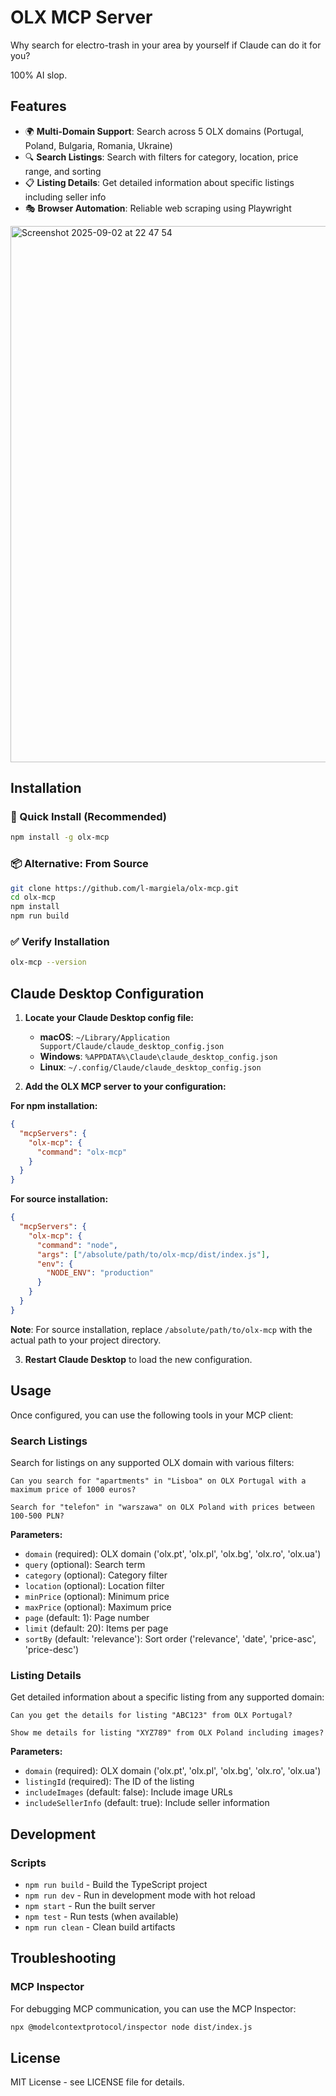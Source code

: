 # OLX MCP Server

Why search for electro-trash in your area by yourself if Claude can do it for you?

100% AI slop.

## Features

- 🌍 **Multi-Domain Support**: Search across 5 OLX domains (Portugal, Poland, Bulgaria, Romania, Ukraine)
- 🔍 **Search Listings**: Search with filters for category, location, price range, and sorting
- 📋 **Listing Details**: Get detailed information about specific listings including seller info
- 🎭 **Browser Automation**: Reliable web scraping using Playwright

<img width="739" height="858" alt="Screenshot 2025-09-02 at 22 47 54" src="https://github.com/user-attachments/assets/c6fee7a4-fa84-4ca5-9eb0-7dc8a1ed6c58" />

## Installation

### 🚀 Quick Install (Recommended)

```bash
npm install -g olx-mcp
```

### 📦 Alternative: From Source

```bash
git clone https://github.com/l-margiela/olx-mcp.git
cd olx-mcp
npm install
npm run build
```

### ✅ Verify Installation

```bash
olx-mcp --version
```

## Claude Desktop Configuration

1. **Locate your Claude Desktop config file:**

   - **macOS**: `~/Library/Application Support/Claude/claude_desktop_config.json`
   - **Windows**: `%APPDATA%\Claude\claude_desktop_config.json`
   - **Linux**: `~/.config/Claude/claude_desktop_config.json`

2. **Add the OLX MCP server to your configuration:**

**For npm installation:**
```json
{
  "mcpServers": {
    "olx-mcp": {
      "command": "olx-mcp"
    }
  }
}
```

**For source installation:**
```json
{
  "mcpServers": {
    "olx-mcp": {
      "command": "node",
      "args": ["/absolute/path/to/olx-mcp/dist/index.js"],
      "env": {
        "NODE_ENV": "production"
      }
    }
  }
}
```

**Note**: For source installation, replace `/absolute/path/to/olx-mcp` with the actual path to your project directory.

3. **Restart Claude Desktop** to load the new configuration.

## Usage

Once configured, you can use the following tools in your MCP client:

### Search Listings

Search for listings on any supported OLX domain with various filters:

```
Can you search for "apartments" in "Lisboa" on OLX Portugal with a maximum price of 1000 euros?
```

```
Search for "telefon" in "warszawa" on OLX Poland with prices between 100-500 PLN?
```

**Parameters:**
- `domain` (required): OLX domain ('olx.pt', 'olx.pl', 'olx.bg', 'olx.ro', 'olx.ua')
- `query` (optional): Search term
- `category` (optional): Category filter
- `location` (optional): Location filter
- `minPrice` (optional): Minimum price
- `maxPrice` (optional): Maximum price
- `page` (default: 1): Page number
- `limit` (default: 20): Items per page
- `sortBy` (default: 'relevance'): Sort order ('relevance', 'date', 'price-asc', 'price-desc')

### Listing Details

Get detailed information about a specific listing from any supported domain:

```
Can you get the details for listing "ABC123" from OLX Portugal?
```

```
Show me details for listing "XYZ789" from OLX Poland including images?
```

**Parameters:**
- `domain` (required): OLX domain ('olx.pt', 'olx.pl', 'olx.bg', 'olx.ro', 'olx.ua')
- `listingId` (required): The ID of the listing
- `includeImages` (default: false): Include image URLs
- `includeSellerInfo` (default: true): Include seller information

## Development

### Scripts

- `npm run build` - Build the TypeScript project
- `npm run dev` - Run in development mode with hot reload
- `npm start` - Run the built server
- `npm test` - Run tests (when available)
- `npm run clean` - Clean build artifacts

## Troubleshooting

### MCP Inspector

For debugging MCP communication, you can use the MCP Inspector:

```bash
npx @modelcontextprotocol/inspector node dist/index.js
```

## License

MIT License - see LICENSE file for details.
